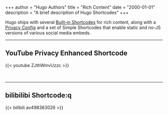 +++
author = "Hugo Authors"
title = "Rich Content"
date = "2000-01-01"
description = "A brief description of Hugo Shortcodes"
+++

Hugo ships with several [Built-in Shortcodes](https://gohugo.io/content-management/shortcodes/#use-hugo-s-built-in-shortcodes) for rich content, along with a [Privacy Config](https://gohugo.io/about/hugo-and-gdpr/) and a set of Simple Shortcodes that enable static and no-JS versions of various social media embeds.
<!--more-->
---

## YouTube Privacy Enhanced Shortcode

{{< youtube ZJthWmvUzzc >}}

<br>

---

## bilibilibi Shortcode:q


{{< bilibili av498363026 >}}
